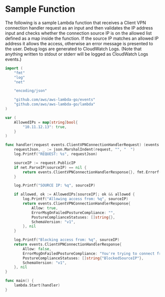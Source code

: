 # Sample Function

The following is a sample Lambda function that receives a Client VPN connection handler request as an input and then validates the IP address input and checks whether the connection source IP is on the allowed list defined as a map inside the function. If the source IP matches an allowed IP address it allows the access, otherwise an error message is presented to the user. Debug logs are generated to CloudWatch Logs. (Note that anything written to stdout or stderr will be logged as CloudWatch Logs events.)

```go
import (
    "fmt"
    "log"
    "net"

    "encoding/json"

    "github.com/aws/aws-lambda-go/events"
    "github.com/aws/aws-lambda-go/lambda"
)

var (
    AllowedIPs = map[string]bool{
        "10.11.12.13": true,
    }
)

func handler(request events.ClientVPNConnectionHandlerRequest) (events.ClientVPNConnectionHandlerResponse, error) {
    requestJson, _ := json.MarshalIndent(request, "", "  ")
    log.Printf("REQUEST: %s", requestJson)

    sourceIP := request.PublicIP
    if net.ParseIP(sourceIP) == nil {
        return events.ClientVPNConnectionHandlerResponse{}, fmt.Errorf("Invalid parameter PublicIP passed in request: %q", sourceIP)
    }

    log.Printf("SOURCE IP: %q", sourceIP)

    if allowed, ok := AllowedIPs[sourceIP]; ok && allowed {
        log.Printf("Allowing access from: %q", sourceIP)
        return events.ClientVPNConnectionHandlerResponse{
            Allow: true,
            ErrorMsgOnFailedPostureCompliance: "",
            PostureComplianceStatuses: []string{},
            SchemaVersion: "v1",
        }, nil
    }

    log.Printf("Blocking access from: %q", sourceIP)
    return events.ClientVPNConnectionHandlerResponse{
        Allow: false,
        ErrorMsgOnFailedPostureCompliance: "You're trying to connect from an IP address that is not allowed.",
        PostureComplianceStatuses: []string{"BlockedSourceIP"},
        SchemaVersion: "v1",
    }, nil
}

func main() {
    lambda.Start(handler)
}
```
